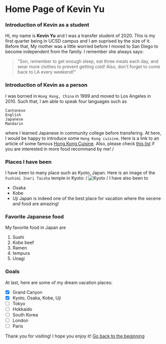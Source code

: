 # Home Page of Kevin Yu

### Introduction of Kevin as a student
Hi, my name is **Kevin Yu** and I was a transfer student of 2020. This is my first quarter being in UCSD campus and I am suprised by the size of it. Before that, My mother was a little worried before I moved to San Diego to become independent from the family. I remember she always says:
> "Son, remember to get enough sleep, eat three meals each day, and wear more clothes to prevent getting cold! Also, don't forget to come back to LA every weekend!" 

### Introduction of Kevin as a person
I was borned in `Hong Kong, China` in 1999 and moved to Los Angeles in 2010. Such that, I am able to speak four languages such as
```
Cantonese
English
Japanese
Mandarin
```
where I learned Japanese in community college before transfering. At here, I would be happy to introduce some `Hong Kong cuisine`. Here is a link to an article of some famous [Hong Kong Cuisine](https://www.chinahighlights.com/hong-kong/food-restaurant.htm). Also, please check [this list](cuisine.txt) if you are interested in more food recommand by me! /

### Places I have been
I have been to many place such as Kyoto, Japan. Here is an image of the `Fushimi Inari Taisha` temple in Kyoto: /
![Kyoto](https://www.japan-guide.com/g18/3915_top.jpg) /
I have also been to 
- Osaka
- Kobe
- Uji
Japan is indeed one of the best place for vacation where the secene and food are amazing! 

### Favorite Japanese food
My favorite food in Japan are
1. Sushi
2. Kobe beef
3. Ramen
4. tempura
5. Unagi

### Goals
At last, here are some of my dream vacation places:
- [x] Grand Canyon
- [x] Kyoto, Osaka, Kobe, Uji
- [ ] Tokyo
- [ ] Hokkaido
- [ ] South Korea
- [ ] London
- [ ] Paris

Thank you for visiting! I hope you enjoy it!
[Go back to the beginning](#home-page-of-kevin-yu)